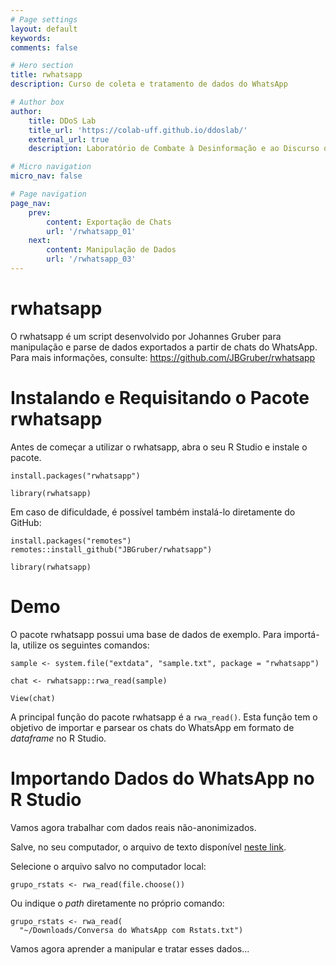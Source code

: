 ```yaml
---
# Page settings
layout: default
keywords:
comments: false

# Hero section
title: rwhatsapp
description: Curso de coleta e tratamento de dados do WhatsApp

# Author box
author:
    title: DDoS Lab
    title_url: 'https://colab-uff.github.io/ddoslab/'
    external_url: true
    description: Laboratório de Combate à Desinformação e ao Discurso de Ódio em Sistemas de Comunicação em Rede

# Micro navigation
micro_nav: false

# Page navigation
page_nav:
    prev:
        content: Exportação de Chats
        url: '/rwhatsapp_01'
    next:
        content: Manipulação de Dados
        url: '/rwhatsapp_03'
---
```


# rwhatsapp

O rwhatsapp é um script desenvolvido por Johannes Gruber para manipulação e parse de dados exportados a partir de chats do WhatsApp. Para mais informações, consulte: https://github.com/JBGruber/rwhatsapp


# Instalando e Requisitando o Pacote rwhatsapp

Antes de começar a utilizar o rwhatsapp, abra o seu R Studio e instale o pacote. 

```
install.packages("rwhatsapp")

library(rwhatsapp)
```

Em caso de dificuldade, é possível também instalá-lo diretamente do GitHub:

```
install.packages("remotes")
remotes::install_github("JBGruber/rwhatsapp")

library(rwhatsapp)
```

# Demo

O pacote rwhatsapp possui uma base de dados de exemplo. Para importá-la, utilize os seguintes comandos:

```
sample <- system.file("extdata", "sample.txt", package = "rwhatsapp")

chat <- rwhatsapp::rwa_read(sample)

View(chat)
```

A principal função do pacote rwhatsapp é a `rwa_read()`. Esta função tem o objetivo de importar e parsear os chats do WhatsApp em formato de *dataframe* no R Studio.


# Importando Dados do WhatsApp no R Studio

Vamos agora trabalhar com dados reais não-anonimizados.

Salve, no seu computador, o arquivo de texto disponível [neste link](https://raw.githubusercontent.com/ombudsmanviktor/workshop_rstats/main/aula8/Conversa%20do%20WhatsApp%20com%20Rstats.txt).

Selecione o arquivo salvo no computador local:

```
grupo_rstats <- rwa_read(file.choose())
```

Ou indique o *path* diretamente no próprio comando:

```
grupo_rstats <- rwa_read(
  "~/Downloads/Conversa do WhatsApp com Rstats.txt")
```

Vamos agora aprender a manipular e tratar esses dados...
